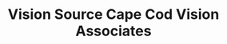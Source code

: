 ---
title: "Vision Source Cape Cod Vision Associates"
url: /falmouth/vision-source-cape-cod-vision-associates/
shop: Optiker
---